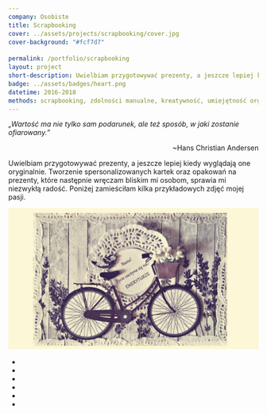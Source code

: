 ```yaml
---
company: Osobiste
title: Scrapbooking
cover: ../assets/projects/scrapbooking/cover.jpg
cover-background: "#fcf7d7"

permalink: /portfolio/scrapbooking
layout: project
short-description: Uwielbiam przygotowywać prezenty, a jeszcze lepiej kiedy wyglądają one oryginalnie
badge: ../assets/badges/heart.png
datetime: 2016-2018
methods: scrapbooking, zdolności manualne, kreatywność, umiejętność organizacji własnej pracy
---
```


<i>„Wartość ma nie tylko sam podarunek, ale też sposób, w&nbsp;jaki zostanie ofiarowany.”</i>

<p style="text-align: right; margin-top: 0;">~Hans Christian Andersen</p>

Uwielbiam przygotowywać prezenty, a&nbsp;jeszcze lepiej kiedy wyglądają one oryginalnie. Tworzenie spersonalizowanych kartek oraz opakowań na prezenty, które następnie wręczam bliskim mi osobom, sprawia mi niezwykłą radość. Poniżej zamieściłam kilka przykładowych zdjęć mojej pasji.

<div class="project-image">
	<img class="item" href="../assets/projects/scrapbooking/0.jpg" src="../assets/projects/scrapbooking/0.jpg" />
</div>

<ul class="gallery">
	<li class="item" href="../assets/projects/scrapbooking/1.jpg" style="background-image: url(../assets/projects/scrapbooking/1.jpg);"></li>
	<li class="item" href="../assets/projects/scrapbooking/2.jpg" style="background-image: url(../assets/projects/scrapbooking/2.jpg);"></li>
	<li class="item" href="../assets/projects/scrapbooking/3.jpg" style="background-image: url(../assets/projects/scrapbooking/3.jpg);"></li>
	<li class="item" href="../assets/projects/scrapbooking/5.jpg" style="background-image: url(../assets/projects/scrapbooking/5.jpg);"></li>
	<li class="item" href="../assets/projects/scrapbooking/6.jpg" style="background-image: url(../assets/projects/scrapbooking/6.jpg);"></li>
	<li class="item" href="../assets/projects/scrapbooking/7.jpg" style="background-image: url(../assets/projects/scrapbooking/7.jpg);"></li>
	<!-- <li class="item" href="../assets/projects/scrapbooking/4.jpg" style="background-image: url(../assets/projects/scrapbooking/4.jpg);"></li> -->
</ul>
